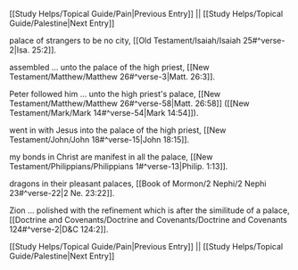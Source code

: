 [[Study Helps/Topical Guide/Pain|Previous Entry]]  ||  [[Study Helps/Topical Guide/Palestine|Next Entry]]

 palace of strangers to be no city, [[Old Testament/Isaiah/Isaiah 25#^verse-2|Isa. 25:2]].

 assembled ... unto the palace of the high priest, [[New Testament/Matthew/Matthew 26#^verse-3|Matt. 26:3]].

 Peter followed him ... unto the high priest's palace, [[New Testament/Matthew/Matthew 26#^verse-58|Matt. 26:58]] ([[New Testament/Mark/Mark 14#^verse-54|Mark 14:54]]).

 went in with Jesus into the palace of the high priest, [[New Testament/John/John 18#^verse-15|John 18:15]].

 my bonds in Christ are manifest in all the palace, [[New Testament/Philippians/Philippians 1#^verse-13|Philip. 1:13]].

 dragons in their pleasant palaces, [[Book of Mormon/2 Nephi/2 Nephi 23#^verse-22|2 Ne. 23:22]].

 Zion ... polished with the refinement which is after the similitude of a palace, [[Doctrine and Covenants/Doctrine and Covenants/Doctrine and Covenants 124#^verse-2|D&C 124:2]].

[[Study Helps/Topical Guide/Pain|Previous Entry]]  ||  [[Study Helps/Topical Guide/Palestine|Next Entry]]